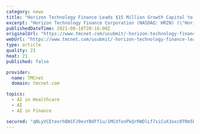 ```yaml
---
category: news
title: "Horizon Technology Finance Leads $15 Million Growth Capital to Nogin"
excerpt: "Horizon Technology Finance Corporation (NASDAQ: HRZN) (\"Horizon\"), a leading specialty finance company that provides capital in the form of secured loans to venture capital backed companies in the technology,"
publishedDateTime: 2021-08-18T20:16:00Z
originalUrl: "https://www.tmcnet.com/usubmit/-horizon-technology-finance-leads-15-million-growth-capital-/2021/08/18/9433673.htm"
webUrl: "https://www.tmcnet.com/usubmit/-horizon-technology-finance-leads-15-million-growth-capital-/2021/08/18/9433673.htm"
type: article
quality: 21
heat: 21
published: false

provider:
  name: TMCnet
  domain: tmcnet.com

topics:
  - AI in Healthcare
  - AI
  - AI in Finance

secured: "qNLyVCEteorhBW1FJ9evYBdFf1u/1MCdfonPkQrRWDlLf7xiCuX3oxc0TRm5h44gPy+1aVTu9MMJWOi5X7GCz0cLi0im4w3cE0UES9yc4SnDvvcq/yvzrFlrzkiDQEmcwC8NhFVWbMlwh7Ruvkq9cVIts1XodbSZSyAyjqX1Z4OEVy3aiF6Eo7xIkntu5SDzAPOWH5ldOl17E1ENQm0UF8AI5grL82DmgnaXhcEwt3Rou1YV81mylmRVXWIGiKHvtszBKMMWPDEfFawG7fTcGGh0H6BpgG1NiaxkT3pFQxCFNig+C6EU0RocZRR1KVJFSZRO2wTiY1V73XagXm4iOzWC+B24YbbkycXMw/NzYjA=;qNyFAVLK1LqGWPt3k2UZ/Q=="
---
```


